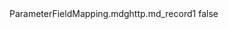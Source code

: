 <?xml version="1.0" encoding="UTF-8"?>
<CustomMetadata xmlns="http://soap.sforce.com/2006/04/metadata">
    <label>ParameterFieldMapping.mdghttp.md_record1</label>
    <protected>false</protected>
</CustomMetadata>
